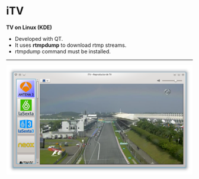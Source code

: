 iTV 
===

**TV on Linux (KDE)**

* Developed with QT. 
* It uses <b>rtmpdump</b> to download rtmp streams.
* rtmpdump command must be installed.

***
![Screenshot](screenshots/itv-capture.png "itv capture")
